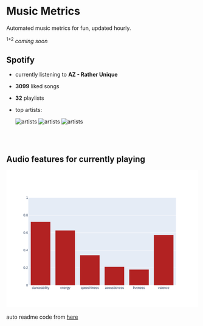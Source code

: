 # Music Metrics

Automated music metrics for fun, updated hourly.

<sup>1+2</sup> *coming soon*

## Spotify

- currently listening to **AZ - Rather Unique**

- **3099** liked songs
- **32** playlists

- top artists: 

    ![artists](https://i.scdn.co/image/ab6761610000f1780db925ebb68f5655f2c53e1e) ![artists](https://i.scdn.co/image/ac0a244c45f25b7d177bbe629c30565fe0768f14) ![artists](https://i.scdn.co/image/ab6761610000f1785cc7aca0b30b4214a4dc154e)

<br></br>

## Audio features for currently playing

![feature spread](figures/auto.png)

auto readme code from [here](https://github.com/gargakshit/gargakshit)

